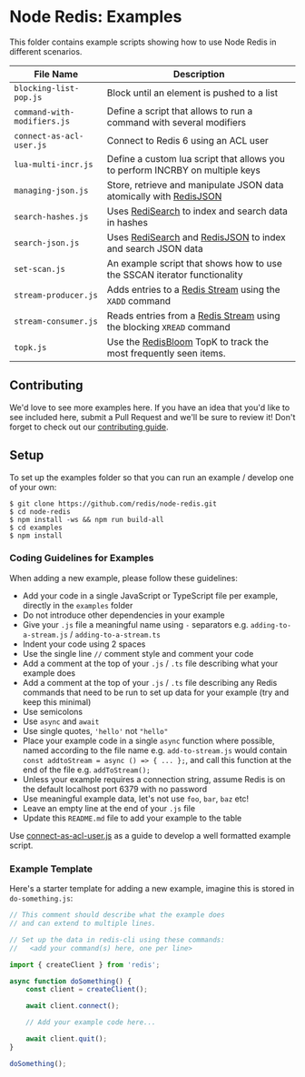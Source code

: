 # Node Redis: Examples

This folder contains example scripts showing how to use Node Redis in different scenarios.

| File Name                   | Description                                                                                                    |
|-----------------------------|----------------------------------------------------------------------------------------------------------------|
| `blocking-list-pop.js`      | Block until an element is pushed to a list                                                                     |
| `command-with-modifiers.js` | Define a script that allows to run a command with several modifiers                                            |
| `connect-as-acl-user.js`    | Connect to Redis 6 using an ACL user                                                                           |
| `lua-multi-incr.js`         | Define a custom lua script that allows you to perform INCRBY on multiple keys                                  |
| `managing-json.js`          | Store, retrieve and manipulate JSON data atomically with [RedisJSON](https://redisjson.io/)                    |
| `search-hashes.js`          | Uses [RediSearch](https://redisearch.io) to index and search data in hashes                                    |
| `search-json.js`            | Uses [RediSearch](https://redisearch.io/) and [RedisJSON](https://redisjson.io/) to index and search JSON data |
| `set-scan.js`               | An example script that shows how to use the SSCAN iterator functionality                                       |
| `stream-producer.js`        | Adds entries to a [Redis Stream](https://redis.io/topics/streams-intro) using the `XADD` command               |
| `stream-consumer.js`        | Reads entries from a [Redis Stream](https://redis.io/topics/streams-intro) using the blocking `XREAD` command  |
| `topk.js`                   | Use the [RedisBloom](https://redisbloom.io) TopK to track the most frequently seen items.                      |

## Contributing

We'd love to see more examples here. If you have an idea that you'd like to see included here, submit a Pull Request and we'll be sure to review it!  Don't forget to check out our [contributing guide](../CONTRIBUTING.md).

## Setup

To set up the examples folder so that you can run an example / develop one of your own:

```
$ git clone https://github.com/redis/node-redis.git
$ cd node-redis
$ npm install -ws && npm run build-all
$ cd examples
$ npm install
```

### Coding Guidelines for Examples

When adding a new example, please follow these guidelines:

* Add your code in a single JavaScript or TypeScript file per example, directly in the `examples` folder
* Do not introduce other dependencies in your example
* Give your `.js` file a meaningful name using `-` separators e.g. `adding-to-a-stream.js` / `adding-to-a-stream.ts`
* Indent your code using 2 spaces
* Use the single line `//` comment style and comment your code
* Add a comment at the top of your `.js` / `.ts` file describing what your example does
* Add a comment at the top of your `.js` / `.ts` file describing any Redis commands that need to be run to set up data for your example (try and keep this minimal)
* Use semicolons
* Use `async` and `await`
* Use single quotes, `'hello'` not `"hello"`
* Place your example code in a single `async` function where possible, named according to the file name e.g. `add-to-stream.js` would contain `const addtoStream = async () => { ... };`, and call this function at the end of the file e.g. `addToStream();`
* Unless your example requires a connection string, assume Redis is on the default localhost port 6379 with no password
* Use meaningful example data, let's not use `foo`, `bar`, `baz` etc!
* Leave an empty line at the end of your `.js` file
* Update this `README.md` file to add your example to the table

Use [connect-as-acl-user.js](./connect-as-acl-user.js) as a guide to develop a well formatted example script.

### Example Template

Here's a starter template for adding a new example, imagine this is stored in `do-something.js`:

```javascript
// This comment should describe what the example does
// and can extend to multiple lines.

// Set up the data in redis-cli using these commands:
//   <add your command(s) here, one per line>

import { createClient } from 'redis';

async function doSomething() {
    const client = createClient();

    await client.connect();

    // Add your example code here...

    await client.quit();
}

doSomething();
```
